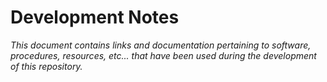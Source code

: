 # Development Notes

_This document contains links and documentation pertaining to software, procedures, resources, etc... that have been used during the development of this repository._
